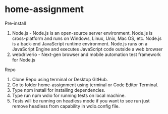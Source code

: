 # home-assignment
Pre-install
1. Node.js - Node.js is an open-source server environment. Node.js is cross-platform and runs on Windows, Linux, Unix, Mac OS, etc. Node.js is a back-end                JavaScript runtime environment. Node.js runs on a JavaScript Engine and executes JavaScript code outside a web browser
2. webdriverio - Next-gen browser and mobile automation test framework for Node.js

Repo
1. Clone Repo using terminal or Desktop GitHub.
2. Go to folder home-assignment using terminal or Code Editor Terminal.
3. Type npm install for installing dependencies.
4. Type run npm wdio for running tests on local machine.
5. Tests will be running on headless mode if you want to see run just remove headless from capability in wdio.config file.
